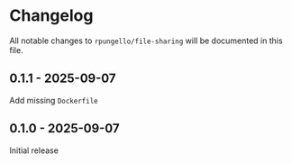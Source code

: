 # Changelog

All notable changes to `rpungello/file-sharing` will be documented in this file.

## 0.1.1 - 2025-09-07

Add missing `Dockerfile`

## 0.1.0 - 2025-09-07

Initial release
